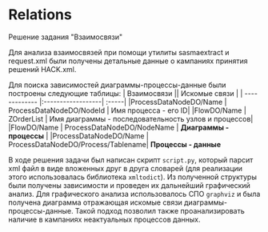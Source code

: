 # Relations
Решение задания "Взаимосвязи"

Для анализа взаимосвязей при помощи утилиты sasmaextract и request.xml были получены детальные данные о кампаниях принятия решений HACK.xml.

Для поиска зависимостей диаграммы-процессы-данные были построены следующие таблицы:
| Взаимосвязи || Искомые связи |
| ------------- |:------------------| :-----|
|ProcessDataNodeDO/Name | ProcessDataNodeDO/NodeId | Имя процесса - его ID|
|FlowDO/Name | ZOrderList | Имя диаграммы - последовательность узлов и процессов|
|FlowDO/Name | ProcessDataNodeDO/NodeName | **Диаграммы - процессы** |
|ProcessDataNodeDO/Name | ProcessDataNodeDO/Process/Tablename| **Процессы - данные**

В ходе решения задачи был написан скрипт `script.py`, который парсит xml файл в виде вложенных друг в друга словарей (для реализации этого использовалась библиотека `xmltodict`).
Из полученной структуры были получены зависимости и проведен их дальнейший графический анализ.
Для графического анализа использовалось СПО `graphviz` и была получена диаграмма отражающая искомые связи диаграммы-процессы-данные. Такой подход позволил также проанализировать наличие в кампаниях неактуальных процессов данных.

